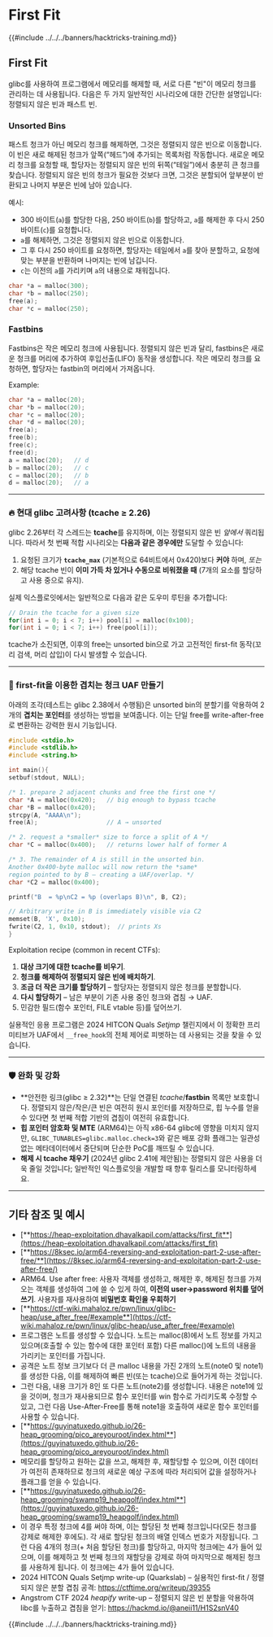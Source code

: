 # First Fit

{{#include ../../../banners/hacktricks-training.md}}

## **First Fit**

glibc를 사용하여 프로그램에서 메모리를 해제할 때, 서로 다른 "빈"이 메모리 청크를 관리하는 데 사용됩니다. 다음은 두 가지 일반적인 시나리오에 대한 간단한 설명입니다: 정렬되지 않은 빈과 패스트 빈.

### Unsorted Bins

패스트 청크가 아닌 메모리 청크를 해제하면, 그것은 정렬되지 않은 빈으로 이동합니다. 이 빈은 새로 해제된 청크가 앞쪽(“헤드”)에 추가되는 목록처럼 작동합니다. 새로운 메모리 청크를 요청할 때, 할당자는 정렬되지 않은 빈의 뒤쪽(“테일”)에서 충분히 큰 청크를 찾습니다. 정렬되지 않은 빈의 청크가 필요한 것보다 크면, 그것은 분할되어 앞부분이 반환되고 나머지 부분은 빈에 남아 있습니다.

예시:

- 300 바이트(`a`)를 할당한 다음, 250 바이트(`b`)를 할당하고, `a`를 해제한 후 다시 250 바이트(`c`)를 요청합니다.
- `a`를 해제하면, 그것은 정렬되지 않은 빈으로 이동합니다.
- 그 후 다시 250 바이트를 요청하면, 할당자는 테일에서 `a`를 찾아 분할하고, 요청에 맞는 부분을 반환하며 나머지는 빈에 남깁니다.
- `c`는 이전의 `a`를 가리키며 `a`의 내용으로 채워집니다.
```c
char *a = malloc(300);
char *b = malloc(250);
free(a);
char *c = malloc(250);
```
### Fastbins

Fastbins은 작은 메모리 청크에 사용됩니다. 정렬되지 않은 빈과 달리, fastbins은 새로운 청크를 머리에 추가하여 후입선출(LIFO) 동작을 생성합니다. 작은 메모리 청크를 요청하면, 할당자는 fastbin의 머리에서 가져옵니다.

Example:
```c
char *a = malloc(20);
char *b = malloc(20);
char *c = malloc(20);
char *d = malloc(20);
free(a);
free(b);
free(c);
free(d);
a = malloc(20);   // d
b = malloc(20);   // c
c = malloc(20);   // b
d = malloc(20);   // a
```
---
### 🔥 현대 glibc 고려사항 (tcache ≥ 2.26)

glibc 2.26부터 각 스레드는 **tcache**를 유지하며, 이는 정렬되지 않은 빈 *앞에서* 쿼리됩니다. 따라서 첫 번째 적합 시나리오는 **다음과 같은 경우에만** 도달할 수 있습니다:

1. 요청된 크기가 **`tcache_max`** (기본적으로 64비트에서 0x420)보다 **커야** 하며, *또는*
2. 해당 tcache 빈이 **이미 가득 차 있거나 수동으로 비워졌을 때** (7개의 요소를 할당하고 사용 중으로 유지).

실제 익스플로잇에서는 일반적으로 다음과 같은 도우미 루틴을 추가합니다:
```c
// Drain the tcache for a given size
for(int i = 0; i < 7; i++) pool[i] = malloc(0x100);
for(int i = 0; i < 7; i++) free(pool[i]);
```
tcache가 소진되면, 이후의 free는 unsorted bin으로 가고 고전적인 first-fit 동작(꼬리 검색, 머리 삽입)이 다시 발생할 수 있습니다.

---
### 🚩 first-fit을 이용한 겹치는 청크 UAF 만들기

아래의 조각(테스트는 glibc 2.38에서 수행됨)은 unsorted bin의 분할기를 악용하여 2개의 **겹치는 포인터**를 생성하는 방법을 보여줍니다. 이는 단일 free를 write-after-free로 변환하는 강력한 원시 기능입니다.
```c
#include <stdio.h>
#include <stdlib.h>
#include <string.h>

int main(){
setbuf(stdout, NULL);

/* 1. prepare 2 adjacent chunks and free the first one */
char *A = malloc(0x420);   // big enough to bypass tcache
char *B = malloc(0x420);
strcpy(A, "AAAA\n");
free(A);                   // A → unsorted

/* 2. request a *smaller* size to force a split of A */
char *C = malloc(0x400);   // returns lower half of former A

/* 3. The remainder of A is still in the unsorted bin.
Another 0x400-byte malloc will now return the *same*
region pointed to by B – creating a UAF/overlap. */
char *C2 = malloc(0x400);

printf("B  = %p\nC2 = %p (overlaps B)\n", B, C2);

// Arbitrary write in B is immediately visible via C2
memset(B, 'X', 0x10);
fwrite(C2, 1, 0x10, stdout);  // prints Xs
}
```
Exploitation recipe (common in recent CTFs):

1. **대상 크기에 대한 tcache를 비우기**.
2. **청크를 해제하여 정렬되지 않은 빈에 배치하기**.
3. **조금 더 작은 크기를 할당하기** – 할당자는 정렬되지 않은 청크를 분할합니다.
4. **다시 할당하기** – 남은 부분이 기존 사용 중인 청크와 겹침 → UAF.
5. 민감한 필드(함수 포인터, FILE vtable 등)를 덮어쓰기.

실용적인 응용 프로그램은 2024 HITCON Quals *Setjmp* 챌린지에서 이 정확한 프리미티브가 UAF에서 `__free_hook`의 전체 제어로 피벗하는 데 사용되는 것을 찾을 수 있습니다.

---
### 🛡️  완화 및 강화

* **안전한 링크(glibc ≥ 2.32)**는 단일 연결된 *tcache*/**fastbin** 목록만 보호합니다. 정렬되지 않은/작은/큰 빈은 여전히 원시 포인터를 저장하므로, 힙 누수를 얻을 수 있다면 첫 번째 적합 기반의 겹침이 여전히 유효합니다.
* **힙 포인터 암호화 및 MTE** (ARM64)는 아직 x86-64 glibc에 영향을 미치지 않지만, `GLIBC_TUNABLES=glibc.malloc.check=3`와 같은 배포 강화 플래그는 일관성 없는 메타데이터에서 중단되며 단순한 PoC를 깨뜨릴 수 있습니다.
* **해제 시 tcache 채우기** (2024년 glibc 2.41에 제안됨)는 정렬되지 않은 사용을 더욱 줄일 것입니다; 일반적인 익스플로잇을 개발할 때 향후 릴리스를 모니터링하세요.

---
## 기타 참조 및 예시

- [**https://heap-exploitation.dhavalkapil.com/attacks/first_fit**](https://heap-exploitation.dhavalkapil.com/attacks/first_fit)
- [**https://8ksec.io/arm64-reversing-and-exploitation-part-2-use-after-free/**](https://8ksec.io/arm64-reversing-and-exploitation-part-2-use-after-free/)
- ARM64. Use after free: 사용자 객체를 생성하고, 해제한 후, 해제된 청크를 가져오는 객체를 생성하여 그에 쓸 수 있게 하여, **이전의 user->password 위치를 덮어쓰기**. 사용자를 재사용하여 **비밀번호 확인을 우회하기**
- [**https://ctf-wiki.mahaloz.re/pwn/linux/glibc-heap/use_after_free/#example**](https://ctf-wiki.mahaloz.re/pwn/linux/glibc-heap/use_after_free/#example)
- 프로그램은 노트를 생성할 수 있습니다. 노트는 malloc(8)에서 노트 정보를 가지고 있으며(호출할 수 있는 함수에 대한 포인터 포함) 다른 malloc(<size>)에 노트의 내용을 가리키는 포인터를 가집니다.
- 공격은 노트 정보 크기보다 더 큰 malloc 내용을 가진 2개의 노트(note0 및 note1)를 생성한 다음, 이를 해제하여 빠른 빈(또는 tcache)으로 들어가게 하는 것입니다.
- 그런 다음, 내용 크기가 8인 또 다른 노트(note2)를 생성합니다. 내용은 note1에 있을 것이며, 청크가 재사용되므로 함수 포인터를 win 함수로 가리키도록 수정할 수 있고, 그런 다음 Use-After-Free를 통해 note1을 호출하여 새로운 함수 포인터를 사용할 수 있습니다.
- [**https://guyinatuxedo.github.io/26-heap_grooming/pico_areyouroot/index.html**](https://guyinatuxedo.github.io/26-heap_grooming/pico_areyouroot/index.html)
- 메모리를 할당하고 원하는 값을 쓰고, 해제한 후, 재할당할 수 있으며, 이전 데이터가 여전히 존재하므로 청크의 새로운 예상 구조에 따라 처리되어 값을 설정하거나 플래그를 얻을 수 있습니다.
- [**https://guyinatuxedo.github.io/26-heap_grooming/swamp19_heapgolf/index.html**](https://guyinatuxedo.github.io/26-heap_grooming/swamp19_heapgolf/index.html)
- 이 경우 특정 청크에 4를 써야 하며, 이는 할당된 첫 번째 청크입니다(모든 청크를 강제로 해제한 후에도). 각 새로 할당된 청크의 배열 인덱스 번호가 저장됩니다. 그런 다음 4개의 청크(+ 처음 할당된 청크)를 할당하고, 마지막 청크에는 4가 들어 있으며, 이를 해제하고 첫 번째 청크의 재할당을 강제로 하여 마지막으로 해제된 청크를 사용하게 됩니다. 이 청크에는 4가 들어 있습니다.
- 2024 HITCON Quals Setjmp write-up (Quarkslab) – 실용적인 first-fit / 정렬되지 않은 분할 겹침 공격: <https://ctftime.org/writeup/39355>
- Angstrom CTF 2024 *heapify* write-up – 정렬되지 않은 빈 분할을 악용하여 libc를 누출하고 겹침을 얻기: <https://hackmd.io/@aneii11/H1S2snV40>

{{#include ../../../banners/hacktricks-training.md}}
